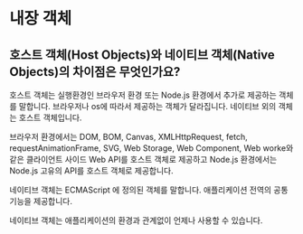 # 내장 객체

## 호스트 객체(Host Objects)와 네이티브 객체(Native Objects)의 차이점은 무엇인가요?

호스트 객체는 실행환경인 브라우저 환경 또는 Node.js 환경에서 추가로 제공하는 객체를 말합니다. 브라우저나 os에 따라서 제공하는 객체가 달라집니다. 네이티브 외의 객체는 호스트 객체입니다.

브라우저 환경에서는 DOM, BOM, Canvas, XMLHttpRequest, fetch, requestAnimationFrame, SVG, Web Storage, Web Component, Web worke와 같은 클라이언트 사이드 Web API를 호스트 객체로 제공하고 Node.js 환경에서는 Node.js 고유의 API를 호스트 객체로 제공합니다.

네이티브 객체는 ECMAScript 에 정의된 객체를 말합니다. 애플리케이션 전역의 공통 기능을 제공합니다.

네이티브 객체는 애플리케이션의 환경과 관계없이 언제나 사용할 수 있습니다.
